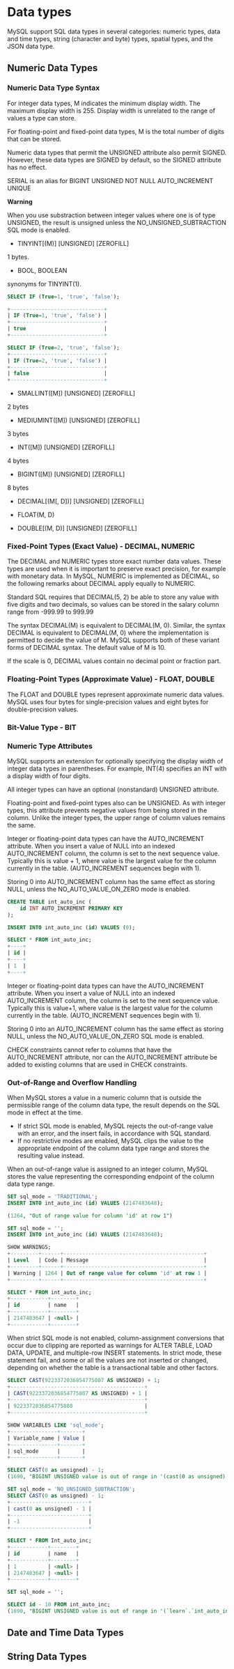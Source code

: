 # Data types

MySQL support SQL data types in several categories: numeric types, data and time types, string (character and byte) types, spatial types, and the JSON data type.

## Numeric Data Types

### Numeric Data Type Syntax

For integer data types, M indicates the minimum display width. The maximum display width is 255. Display width is unrelated to the range of values a type can store.

For floating-point and fixed-point data types, M is the total number of digits that can be stored.

Numeric data types that permit the UNSIGNED attribute also permit SIGNED. However, these data types are SIGNED by default, so the SIGNED attribute has no effect. 

SERIAL is an alias for BIGINT UNSIGNED NOT NULL AUTO_INCREMENT UNIQUE

**Warning**

When you use substraction between integer values where one is of type UNSIGNED, the result is unsigned unless the NO_UNSIGNED_SUBTRACTION SQL mode is enabled.

- TINYINT[(M)] [UNSIGNED] [ZEROFILL]

1 bytes.

- BOOL, BOOLEAN

synonyms for TINYINT(1).

```sql
SELECT IF (True=1, 'true', 'false');

+------------------------------+
| IF (True=1, 'true', 'false') |
+------------------------------+
| true                         |
+------------------------------+

SELECT IF (True=2, 'true', 'false');
+------------------------------+
| IF (True=2, 'true', 'false') |
+------------------------------+
| false                        |
+------------------------------+
```

- SMALLINT([M]) [UNSIGNED] [ZEROFILL]

2 bytes

- MEDIUMINT([M]) [UNSIGNED] [ZEROFILL]

3 bytes

- INT([M]) [UNSIGNED] [ZEROFILL]

4 bytes

- BIGINT([M]) [UNSIGNED] [ZEROFILL]

8 bytes

- DECIMAL[(M[, D])] [UNSIGNED] [ZEROFILL]

- FLOAT(M, D)

- DOUBLE[(M, D)] [UNSIGNED] [ZEROFILL]

### Fixed-Point Types (Exact Value) - DECIMAL, NUMERIC

The DECIMAL and NUMERIC types store exact number data values. These types are used when it is important to preserve exact precision, for example with monetary data. In MySQL, NUMERIC is implemented as DECIMAL, so the following remarks about DECIMAL apply equally to NUMERIC.

Standard SQL requires that DECIMAL(5, 2) be able to store any value with five digits and two decimals, so values can be stored in the salary column range from -999.99 to 999.99

The syntax DECIMAL(M) is equivalent to DECIMAL(M, 0). Similar, the syntax DECIMAL is equivalent to DECIMAL(M, 0) where the implementation is permitted to decide the value of M. MySQL supports both of these variant forms of DECIMAL syntax. The default value of M is 10.

If the scale is 0, DECIMAL values contain no decimal point or fraction part.

### Floating-Point Types (Approximate Value) - FLOAT, DOUBLE

The FLOAT and DOUBLE types represent approximate numeric data values. MySQL uses four bytes for single-precision values and eight bytes for double-precision values. 

### Bit-Value Type - BIT

### Numeric Type Attributes

MySQL supports an extension for optionally specifying the display width of integer data types in parentheses. For example, INT(4) specifies an INT with a display width of four digits.

All integer types can have an optional (nonstandard) UNSIGNED attribute.

Floating-point and fixed-point types also can be UNSIGNED. As with integer types, this attribute prevents negative values from being stored in the column. Unlike the integer types, the upper range of column values remains the same.

Integer or floating-point data types can have the AUTO_INCREMENT attribute. When you insert a value of NULL into an indexed AUTO_INCREMENT column, the column is set to the next sequence value. Typically this is value + 1, where value is the largest value for the column currently in the table. (AUTO_INCREMENT sequences begin with 1).

Storing 0 into AUTO_INCREMENT column has the same effect as storing NULL, unless the NO_AUTO_VALUE_ON_ZERO mode is enabled.

```sql
CREATE TABLE int_auto_inc (
    id INT AUTO_INCREMENT PRIMARY KEY
);

INSERT INTO int_auto_inc (id) VALUES (0);

SELECT * FROM int_auto_inc;
+----+
| id |
+----+
| 1  |
+----+
```

Integer or floating-point data types can have the AUTO_INCREMENT attribute. When you insert a value of NULL into an indexed AUTO_INCREMENT column, the column is set to the next sequence value. Typically this is value+1, where value is the largest value for the column currently in the table. (AUTO_INCREMENT sequences begin with 1).

Storing 0 into an AUTO_INCREMENT column has the same effect as storing NULL, unless the NO_AUTO_VALUE_ON_ZERO SQL mode is enabled.

CHECK constraints cannot refer to columns that have the AUTO_INCREMENT attribute, nor can the AUTO_INCREMENT attribute be added to existing columns that are used in CHECK constraints.

### Out-of-Range and Overflow Handling

When MySQL stores a value in a numeric column that is outside the permissible range of the column data type, the result depends on the SQL mode in effect at the time.

- If strict SQL mode is enabled, MySQL rejects the out-of-range value with an error, and the insert fails, in accordance with SQL standard.
- If no restrictive modes are enabled, MySQL clips the value to the appropriate endpoint of the column data type range and stores the resulting value instead.

When an out-of-range value is assigned to an integer column, MySQL stores the value representing the corresponding endpoint of the column data type range.

```sql
SET sql_mode = 'TRADITIONAL';
INSERT INTO int_auto_inc (id) VALUES (2147483648);

(1264, "Out of range value for column 'id' at row 1")
```

```sql
SET sql_mode = '';
INSERT INTO int_auto_inc (id) VALUES (2147483648);

SHOW WARNINGS;
+---------+------+---------------------------------------------+
| Level   | Code | Message                                     |
+---------+------+---------------------------------------------+
| Warning | 1264 | Out of range value for column 'id' at row 1 |
+---------+------+---------------------------------------------+

SELECT * FROM int_auto_inc;
+------------+--------+
| id         | name   |
+------------+--------+
| 2147483647 | <null> |
+------------+--------+
```

When strict SQL mode is not enabled, column-assignment conversions that occur due to clipping are reported as warnings for ALTER TABLE, LOAD DATA, UPDATE, and multiple-row INSERT statements. In strict mode, these statement fail, and some or all the values are not inserted or changed, depending on whether the table is a transactional table and other factors.


```sql
SELECT CAST(9223372036854775807 AS UNSIGNED) + 1;
+-------------------------------------------+
| CAST(9223372036854775807 AS UNSIGNED) + 1 |
+-------------------------------------------+
| 9223372036854775808                       |
+-------------------------------------------+
```

```sql
SHOW VARIABLES LIKE 'sql_mode';
+---------------+-------+
| Variable_name | Value |
+---------------+-------+
| sql_mode      |       |
+---------------+-------+

SELECT CAST(0 as unsigned) - 1;
(1690, "BIGINT UNSIGNED value is out of range in '(cast(0 as unsigned) - 1)'")

SET sql_mode = 'NO_UNSIGNED_SUBTRACTION';
SELECT CAST(0 as unsigned) - 1;
+-------------------------+
| cast(0 as unsigned) - 1 |
+-------------------------+
| -1                      |
+-------------------------+
```

```sql
SELECT * FROM Int_auto_inc;
+------------+--------+
| id         | name   |
+------------+--------+
| 1          | <null> |
| 2147483647 | <null> |
+------------+--------+

SET sql_mode = '';

SELECT id - 10 FROM int_auto_inc;
(1690, "BIGINT UNSIGNED value is out of range in '(`learn`.`int_auto_inc`.`id` - 10)'")
```

## Date and Time Data Types

## String Data Types




